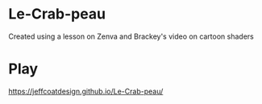 # Le-Crab-peau
Created using a lesson on Zenva and Brackey's video on cartoon shaders
# Play
https://jeffcoatdesign.github.io/Le-Crab-peau/
